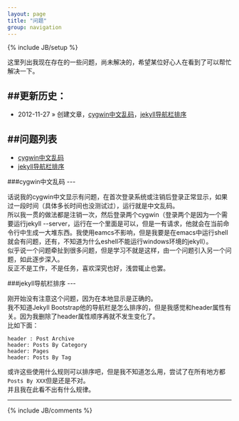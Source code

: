 ```yaml
---
layout: page
title: "问题"
group: navigation
---
```

{% include JB/setup %}

这里列出我现在存在的一些问题，尚未解决的，希望某位好心人在看到了可以帮忙解决一下。  

##更新历史：
---

* 2012-11-27 &raquo; 创建文章，[cygwin中文乱码][1]，[jekyll导航栏排序][2]

##问题列表
---
* [cygwin中文乱码][1]
* [jekyll导航栏排序][2]

[1]: #CygwinCN
[2]: #JekyllNavOrder

<section id="CygwinCN"/>
###cygwin中文乱码
---

话说我的cygwin中文显示有问题，在首次登录系统或注销后登录正常显示，如果过一段时间（具体多长时间也没测试过），运行就是中文乱码。  
所以我一贯的做法都是注销一次，然后登录两个cygwin（登录两个是因为一个需要运行jekyll --server，运行在一个里面是可以，但是一有请求，他就会在当前命令行中生成一大堆东西。我使用eamcs不影响，但是我要是在emacs中运行shell就会有问题，还有，不知道为什么eshell不能运行windows环境的jekyll）。  
似乎说一个问题牵扯到很多问题，但是学习不就是这样，由一个问题引入另一个问题，如此逐步深入。  
反正不是工作，不是任务，喜欢深究也好，浅尝辄止也罢。

<section id="JekyllNavOrder"/>
###jekyll导航栏排序
---

刚开始没有注意这个问题，因为在本地显示是正确的。  
我不知道Jekyll Bootstrap他的导航栏是怎么排序的，但是我感觉和header属性有关。因为我删除了header属性顺序再就不发生变化了。  
比如下面：

    header : Post Archive
    header: Posts By Category
    header: Pages
    header: Posts By Tag

或许这些使用什么规则可以排序吧，但是我不知道怎么用，尝试了在所有地方都`Posts By XXX`但是还是不对。  
并且我在此看不出有什么规律。  

---

{% include JB/comments %}
